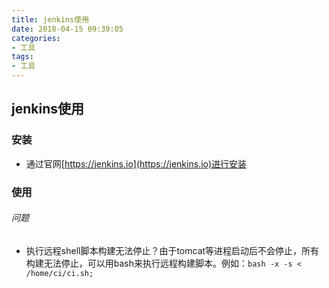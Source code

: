 ```yaml
---
title: jenkins使用
date: 2018-04-15 09:39:05
categories:
- 工具
tags:
- 工具
---
```


## jenkins使用

### 安装

- 通过官网[https://jenkins.io](https://jenkins.io)进行安装


### 使用

###### 问题

- 执行远程shell脚本构建无法停止？由于tomcat等进程启动后不会停止，所有构建无法停止，可以用bash来执行远程构建脚本。例如：`bash -x -s < /home/ci/ci.sh;`

